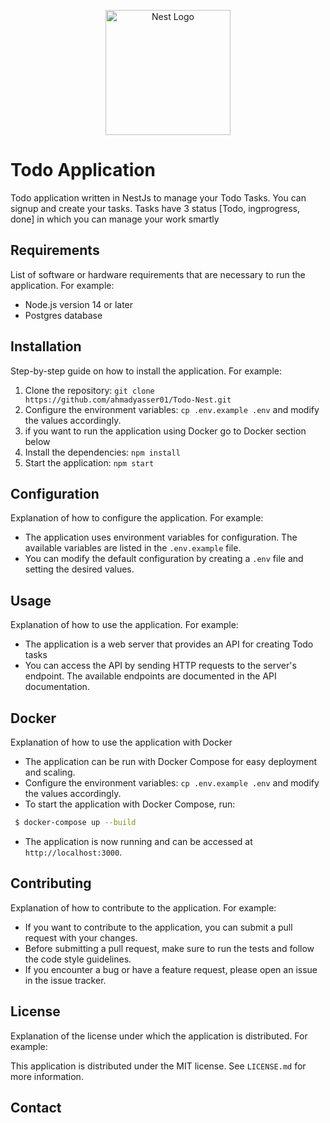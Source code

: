 <p align="center">
  <a href="http://nestjs.com/" target="blank"><img src="https://nestjs.com/img/logo-small.svg" width="200" alt="Nest Logo" /></a>
</p>

[circleci-image]: https://img.shields.io/circleci/build/github/nestjs/nest/master?token=abc123def456
[circleci-url]: https://circleci.com/gh/nestjs/nest


# Todo Application

Todo application written in NestJs to manage your Todo Tasks. You can signup and create your tasks. Tasks have 3 status [Todo, ingprogress, done] in which you can manage your work smartly

## Requirements

List of software or hardware requirements that are necessary to run the application. For example:

- Node.js version 14 or later
- Postgres database

## Installation

Step-by-step guide on how to install the application. For example:

1. Clone the repository: `git clone https://github.com/ahmadyasser01/Todo-Nest.git`
2. Configure the environment variables: `cp .env.example .env` and modify the values accordingly.
3. if you want to run the application using Docker go to Docker section below
4. Install the dependencies: `npm install`
5. Start the application: `npm start`

## Configuration

Explanation of how to configure the application. For example:

- The application uses environment variables for configuration. The available variables are listed in the `.env.example` file.
- You can modify the default configuration by creating a `.env` file and setting the desired values.

## Usage

Explanation of how to use the application. For example:
- The application is a web server that provides an API for creating Todo tasks
- You can access the API by sending HTTP requests to the server's endpoint. The available endpoints are documented in the API documentation.

## Docker
Explanation of how to use the application with Docker

- The application can be run with Docker Compose for easy deployment and scaling.
- Configure the environment variables: `cp .env.example .env` and modify the values accordingly.
- To start the application with Docker Compose, run:
```bash
 $ docker-compose up --build
```

- The application is now running and can be accessed at `http://localhost:3000`.

## Contributing

Explanation of how to contribute to the application. For example:

- If you want to contribute to the application, you can submit a pull request with your changes.
- Before submitting a pull request, make sure to run the tests and follow the code style guidelines.
- If you encounter a bug or have a feature request, please open an issue in the issue tracker.

## License

Explanation of the license under which the application is distributed. For example:

This application is distributed under the MIT license. See `LICENSE.md` for more information.

## Contact









